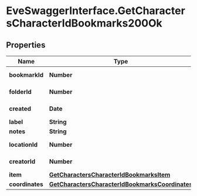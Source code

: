 # EveSwaggerInterface.GetCharactersCharacterIdBookmarks200Ok

## Properties
Name | Type | Description | Notes
------------ | ------------- | ------------- | -------------
**bookmarkId** | **Number** | bookmark_id integer | 
**folderId** | **Number** | folder_id integer | [optional] 
**created** | **Date** | created string | 
**label** | **String** | label string | 
**notes** | **String** | notes string | 
**locationId** | **Number** | location_id integer | 
**creatorId** | **Number** | creator_id integer | 
**item** | [**GetCharactersCharacterIdBookmarksItem**](GetCharactersCharacterIdBookmarksItem.md) |  | [optional] 
**coordinates** | [**GetCharactersCharacterIdBookmarksCoordinates**](GetCharactersCharacterIdBookmarksCoordinates.md) |  | [optional] 


